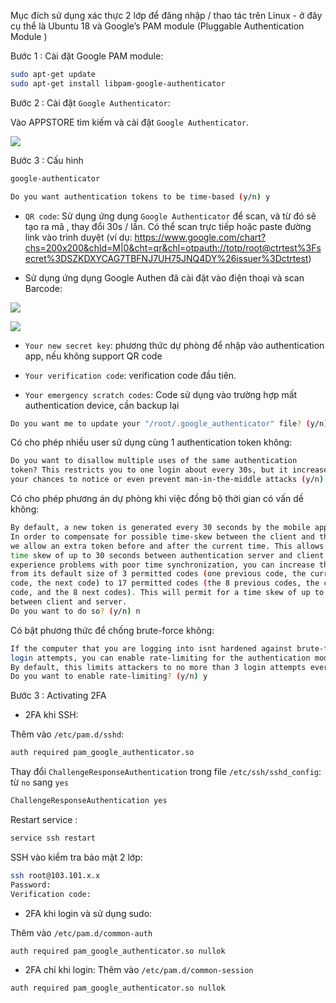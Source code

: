 Mục đích sử dụng xác thực 2 lớp để đăng nhập / thao tác trên Linux - ở đây cụ thể là Ubuntu 18 và Google’s PAM module (Pluggable Authentication Module )

Bước 1 : Cài đặt Google PAM module:

```sh
sudo apt-get update
sudo apt-get install libpam-google-authenticator
```

Bước 2 : Cài đặt `Google Authenticator`:

Vào APPSTORE tìm kiếm và cài đặt `Google Authenticator`. 

<div style="width:50%">

![](/images/2fa-ubuntu-3.PNG)

</div>


Bước 3 : Cấu hình 

```sh
google-authenticator
```


```sh
Do you want authentication tokens to be time-based (y/n) y
```

- `QR code`: Sử dụng ứng dụng `Google Authenticator` để scan, và từ đó sẽ tạo ra mã , thay đổi 30s / lần. Có thể scan trực tiếp hoặc paste đường link vào trình duyệt (ví dụ: https://www.google.com/chart?chs=200x200&chld=M|0&cht=qr&chl=otpauth://totp/root@ctrtest%3Fsecret%3DSZKDXYCAG7TBFNJ7UH75JNQ4DY%26issuer%3Dctrtest)

- Sử dụng ứng dụng Google Authen đã cài đặt vào điện thoại và scan Barcode:

<div style="width:50%">

![](/images/2fa-ubuntu-1.PNG)

![](/images/2fa-ubuntu-2.PNG)

</div>

- `Your new secret key`: phương thức dự phòng để nhập vào authentication app, nếu không support QR code

- `Your verification code`: verification code đầu tiên.

- `Your emergency scratch codes`: Code sử dụng vào trường hợp mất authentication device, cần backup lại

```sh
Do you want me to update your "/root/.google_authenticator" file? (y/n) y
```

Có cho phép nhiều user sử dụng cùng 1 authentication token không:
```sh
Do you want to disallow multiple uses of the same authentication
token? This restricts you to one login about every 30s, but it increases
your chances to notice or even prevent man-in-the-middle attacks (y/n) y
```

Có cho phép phương án dự phòng khi việc đồng bộ thời gian có vấn dề không:
```sh
By default, a new token is generated every 30 seconds by the mobile app.
In order to compensate for possible time-skew between the client and the server,
we allow an extra token before and after the current time. This allows for a
time skew of up to 30 seconds between authentication server and client. If you
experience problems with poor time synchronization, you can increase the window
from its default size of 3 permitted codes (one previous code, the current
code, the next code) to 17 permitted codes (the 8 previous codes, the current
code, and the 8 next codes). This will permit for a time skew of up to 4 minutes
between client and server.
Do you want to do so? (y/n) n
```

Có bật phương thức để chống brute-force không:
```sh
If the computer that you are logging into isnt hardened against brute-force
login attempts, you can enable rate-limiting for the authentication module.
By default, this limits attackers to no more than 3 login attempts every 30s.
Do you want to enable rate-limiting? (y/n) y
```

Bước 3 : Activating 2FA

- 2FA khi SSH:

Thêm vào  `/etc/pam.d/sshd`:
```sh
auth required pam_google_authenticator.so
```

Thay đổi `ChallengeResponseAuthentication`  trong file `/etc/ssh/sshd_config`: từ `no` sang `yes`
```sh
ChallengeResponseAuthentication yes
```

Restart service :
```sh
service ssh restart
```

SSH vào kiểm tra bảo mật 2 lớp:
```sh
ssh root@103.101.x.x
Password: 
Verification code:
```


- 2FA khi login và sử dụng sudo:

Thêm vào `/etc/pam.d/common-auth`

`auth required pam_google_authenticator.so nullok`

- 2FA chỉ khi login:
Thêm vào `/etc/pam.d/common-session`

`auth required pam_google_authenticator.so nullok`